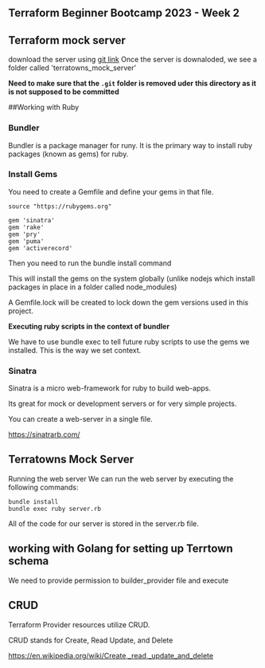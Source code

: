 ## Terraform Beginner Bootcamp 2023 - Week 2

## Terraform mock server

download the server using [git link](https://github.com/ExamProCo/terratowns_mock_server)
Once the server is downaloded, we see a folder called 'terratowns_mock_server'

**Need to make sure that the `.git` folder is removed uder this directory as it is not supposed to be committed**

##Working with Ruby
  
### Bundler

Bundler is a package manager for runy. It is the primary way to install ruby packages (known as gems) for ruby.

### Install Gems

You need to create a Gemfile and define your gems in that file.

```
source "https://rubygems.org"

gem 'sinatra'
gem 'rake'
gem 'pry'
gem 'puma'
gem 'activerecord'
```
Then you need to run the bundle install command

This will install the gems on the system globally (unlike nodejs which install packages in place in a folder called node_modules)

A Gemfile.lock will be created to lock down the gem versions used in this project.

__Executing ruby scripts in the context of bundler__


We have to use bundle exec to tell future ruby scripts to use the gems we installed. This is the way we set context.

### Sinatra

Sinatra is a micro web-framework for ruby to build web-apps.

Its great for mock or development servers or for very simple projects.

You can create a web-server in a single file.

https://sinatrarb.com/ 

## Terratowns Mock Server
Running the web server
We can run the web server by executing the following commands:
```
bundle install
bundle exec ruby server.rb

```
All of the code for our server is stored in the server.rb file.

## working with Golang for setting up Terrtown schema

We need to provide permission to builder_provider file and execute

## CRUD

Terraform Provider resources utilize CRUD.

CRUD stands for Create, Read Update, and Delete

https://en.wikipedia.org/wiki/Create,_read,_update_and_delete 